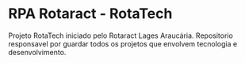 # RPA Rotaract - RotaTech
Projeto RotaTech iniciado pelo Rotaract Lages Araucária. Repositorio responsavel por guardar todos os projetos que envolvem tecnologia e desenvolvimento.
